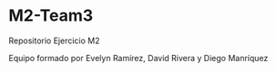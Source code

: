 # M2-Team3
Repositorio Ejercicio M2

Equipo formado por Evelyn Ramírez, David Rivera y Diego Manríquez